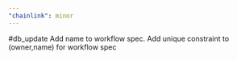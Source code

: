 ```yaml
---
"chainlink": minor
---
```


#db_update Add name to workflow spec. Add unique constraint to (owner,name) for workflow spec
